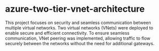 # azure-two-tier-vnet-architecture
This project focuses on security and seamless communication between multiple virtual networks. Two virtual networks (VNets) were deployed to enable secure and efficient connectivity.  To ensure seamless communication, VNet peering was implemented, allowing traffic to flow securely between the networks without the need for additional gateways.  
